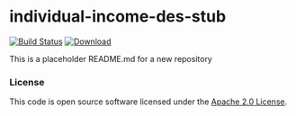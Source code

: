 
# individual-income-des-stub

[![Build Status](https://travis-ci.org/hmrc/individual-income-des-stub.svg?branch=master)](https://travis-ci.org/hmrc/individual-income-des-stub) [ ![Download](https://api.bintray.com/packages/hmrc/releases/individual-income-des-stub/images/download.svg) ](https://bintray.com/hmrc/releases/individual-income-des-stub/_latestVersion)

This is a placeholder README.md for a new repository

### License

This code is open source software licensed under the [Apache 2.0 License]("http://www.apache.org/licenses/LICENSE-2.0.html").
    